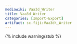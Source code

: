 ```yaml
---
mediawiki: Vaa3d_Writer
title: Vaa3d Writer
categories: [Import-Export]
artifact: sc.fiji:Vaa3d\_Writer
---
```


{% include warning/stub %}


 

